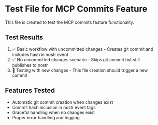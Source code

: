 # Test File for MCP Commits Feature

This file is created to test the MCP commits feature functionality.

## Test Results

1. ✅ Basic workflow with uncommitted changes - Creates git commit and includes hash in nostr event
2. ✅ No uncommitted changes scenario - Skips git commit but still publishes to nostr
3. 🔄 Testing with new changes - This file creation should trigger a new commit

## Features Tested

- Automatic git commit creation when changes exist
- Commit hash inclusion in nostr event tags
- Graceful handling when no changes exist
- Proper error handling and logging
